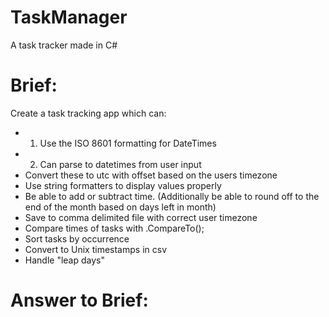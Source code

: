 # TaskManager
A task tracker made in C# 

# Brief:
  Create a task tracking app which can:

- 1. Use the ISO 8601 formatting for DateTimes
- 2. Can parse to datetimes from user input
- Convert these to utc with offset based on the users timezone
- Use string formatters to display values properly 
- Be able to add or subtract time. (Additionally be able to round off to the end of the month based on days left in month)
- Save to comma delimited file with correct user timezone
- Compare times of tasks with .CompareTo();
- Sort tasks by occurrence
- Convert to Unix timestamps in csv
- Handle "leap days"


# Answer to Brief:
